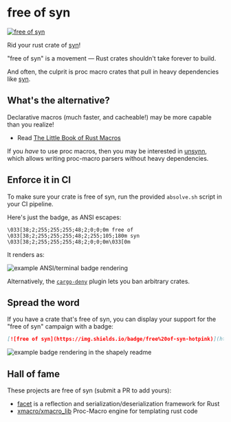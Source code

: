 # free of syn

[![free of syn](https://img.shields.io/badge/free%20of-syn-hotpink)](https://github.com/fasterthanlime/free-of-syn)

Rid your rust crate of [syn](https://crates.io/crates/syn)!

"free of syn" is a movement — Rust crates shouldn't take forever to build.

And often, the culprit is proc macro crates that pull in heavy dependencies
like [syn](https://crates.io/crates/syn).

## What's the alternative?

Declarative macros (much faster, and cacheable!) may be more capable than
you realize!

  * Read [The Little Book of Rust Macros](https://veykril.github.io/tlborm/)

If you _have_ to use proc macros, then you may be interested in
[unsynn](https://crates.io/crates/unsynn), which allows writing proc-macro
parsers without heavy dependencies.

## Enforce it in CI

To make sure your crate is free of syn, run the provided `absolve.sh` script
in your CI pipeline.

Here's just the badge, as ANSI escapes:

```raw
\033[38;2;255;255;255;48;2;0;0;0m free of \033[38;2;255;255;255;48;2;255;105;180m syn \033[38;2;255;255;255;48;2;0;0;0m\033[0m
```

It renders as:

![example ANSI/terminal badge rendering](https://github.com/user-attachments/assets/89e1497e-8395-436e-a0b8-51beb88f9350)

Alternatively, the [`cargo-deny`](https://github.com/EmbarkStudios/cargo-deny)
plugin lets you ban arbitrary crates.

## Spread the word

If you have a crate that's free of syn, you can display your support for
the "free of syn" campaign with a badge:

```markdown
[![free of syn](https://img.shields.io/badge/free%20of-syn-hotpink)](https://github.com/fasterthanlime/free-of-syn)
```

![example badge rendering in the shapely readme](https://github.com/user-attachments/assets/f2d240f5-d793-47d8-8987-aa6121a2abad)

## Hall of fame

These projects are free of syn (submit a PR to add yours):

  * [facet](https://github.com/facet-rs/facet) is a reflection and serialization/deserialization framework for Rust
  * [xmacro/xmacro_lib](https://docs.rs/xmacro_lib/latest/xmacro_lib/) Proc-Macro engine for templating rust code
